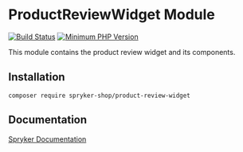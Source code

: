 # ProductReviewWidget Module
[![Build Status](https://travis-ci.org/spryker-shop/product-review-widget.svg)](https://travis-ci.org/spryker-shop/product-review-widget)
[![Minimum PHP Version](https://img.shields.io/badge/php-%3E%3D%207.3-8892BF.svg)](https://php.net/)

This module contains the product review widget and its components.

## Installation

```
composer require spryker-shop/product-review-widget
```

## Documentation

[Spryker Documentation](https://academy.spryker.com)
